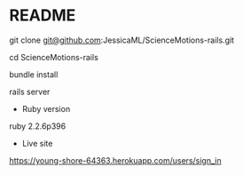 # README

git clone git@github.com:JessicaML/ScienceMotions-rails.git

cd ScienceMotions-rails

bundle install

rails server


* Ruby version

ruby 2.2.6p396

* Live site

https://young-shore-64363.herokuapp.com/users/sign_in
